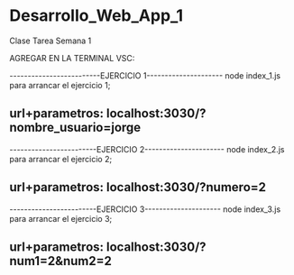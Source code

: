 # Desarrollo_Web_App_1
 Clase Tarea Semana 1
 
 AGREGAR EN LA TERMINAL VSC: 
 
 -------------------------EJERCICIO 1---------------------
 node index_1.js para arrancar el ejercicio 1;
 
 url+parametros: 
 localhost:3030/?nombre_usuario=jorge
 ---------------------------------------------------------
 
 ------------------------EJERCICIO 2----------------------
 node index_2.js para arrancar el ejercicio 2;
 
 url+parametros: 
 localhost:3030/?numero=2
 --------------------------------------------------------
 
 
 ------------------------EJERCICIO 3---------------------
 node index_3.js para arrancar el ejercicio 3;  
 
 url+parametros: 
 localhost:3030/?num1=2&num2=2
 --------------------------------------------------------
 
